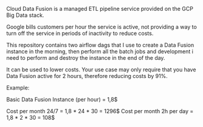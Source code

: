 Cloud Data Fusion is a managed ETL pipeline service provided on the GCP Big Data stack.

Google bills customers per hour the service is active, not providing a way to turn off the service in periods of inactivity to reduce costs.

This repository contains two airflow dags that I use to create a Data Fusion instance in the morning, then perform all the batch jobs and development i need to perform and destroy the instance in the end of the day.

It can be used to lower costs. Your use case may only require that you have Data Fusion active for 2 hours, therefore reducing costs by 91%.

Example:

Basic Data Fusion Instance (per hour) = 1,8$

Cost per month 24/7 = 1,8 * 24 * 30 = 1296$
Cost per month 2h per day = 1,8 * 2 * 30 = 108$